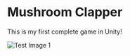 # Mushroom Clapper
This is my first complete game in Unity!

![Test Image 1](https://i.imgur.com/7cpe86p.png)
